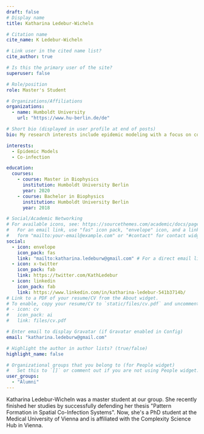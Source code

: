 ```yaml
---
draft: false
# Display name
title: Katharina Ledebur-Wicheln

# Citation name
cite_name: K Ledebur-Wicheln

# Link user in the cited name list?
cite_author: true

# Is this the primary user of the site?
superuser: false

# Role/position
role: Master's Student

# Organizations/Affiliations
organizations:
  - name: Humboldt University
    url: "https://www.hu-berlin.de/de"

# Short bio (displayed in user profile at end of posts)
bio: My research interests include epidemic modeling with a focus on co-infection dynamics.

interests:
  - Epidemic Models
  - Co-infection

education:
  courses:
    - course: Master in Biophysics
      institution: Humboldt University Berlin
      year: 2020
    - course: Bachelor in Biophysics
      institution: Humboldt University Berlin
      year: 2018

# Social/Academic Networking
# For available icons, see: https://sourcethemes.com/academic/docs/page-builder/#icons
#   For an email link, use "fas" icon pack, "envelope" icon, and a link in the
#   form "mailto:your-email@example.com" or "#contact" for contact widget.
social:
  - icon: envelope
    icon_pack: fas
    link: "mailto:katharina.ledeburw@gmail.com" # For a direct email link, use "mailto:test@example.org".
  - icon: x-twitter
    icon_pack: fab
    link: https://twitter.com/KathLedebur
  - icon: linkedin
    icon_pack: fab
    link: https://www.linkedin.com/in/katharina-ledebur-541b3714b/
# Link to a PDF of your resume/CV from the About widget.
# To enable, copy your resume/CV to `static/files/cv.pdf` and uncomment the lines below.
# - icon: cv
#   icon_pack: ai
#   link: files/cv.pdf

# Enter email to display Gravatar (if Gravatar enabled in Config)
email: "katharina.ledeburw@gmail.com"

# Highlight the author in author lists? (true/false)
highlight_name: false

# Organizational groups that you belong to (for People widget)
#   Set this to `[]` or comment out if you are not using People widget.
user_groups:
  - "Alumni"
---
```


Katharina Ledebur-Wicheln was a master student at our group. She recently finished her studies by successfully defending her thesis "Pattern Formation in Spatial Co-Infection Systems". Now, she's a PhD student at the Medical University of Vienna and is affiliated with the Complexity Science Hub in Vienna.
